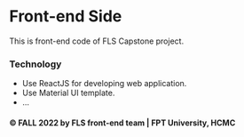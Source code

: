 # Front-end Side
This is front-end code of FLS Capstone project.

### Technology
* Use ReactJS for developing web application.
* Use Material UI template.
* ...

#### © FALL 2022 by FLS front-end team | FPT University, HCMC